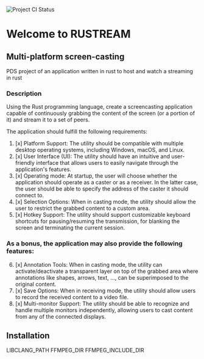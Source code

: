 ![Project CI Status](https://github.com/CodeClimberNT/rustream/actions/workflows/ci.yml/badge.svg?branch=main)
# Welcome to RUSTREAM

## Multi-platform screen-casting
PDS project of an application written in rust to host and watch a streaming in rust

### Description
Using the Rust programming language, create a screencasting application capable of continuously
grabbing the content of the screen (or a portion of it) and stream it to a set of peers.

The application should fulfill the following requirements:
1. [x] Platform Support: The utility should be compatible with multiple desktop operating systems,
including Windows, macOS, and Linux.
2. [x] User Interface (UI): The utility should have an intuitive and user-friendly interface that allows
users to easily navigate through the application's features.
3. [x] Operating mode: At startup, the user will choose whether the application should operate as a
caster or as a receiver. In the latter case, the user should be able to specify the address of the
caster it should connect to.
4. [x] Selection Options: When in casting mode, the utility should allow the user to restrict the
grabbed content to a custom area.
5. [x] Hotkey Support: The utility should support customizable keyboard shortcuts for
pausing/resuming the transmission, for blanking the screen and terminating the current session.


### As a bonus, the application may also provide the following features:

6. [x] Annotation Tools: When in casting mode, the utility can activate/deactivate a transparent
layer on top of the grabbed area where annotations like shapes, arrows, text, …, can be
superimposed to the original content.
7. [x] Save Options: When in receiving mode, the utility should allow users to record the received
content to a video file.
8. [x] Multi-monitor Support: The utility should be able to recognize and handle
multiple monitors independently, allowing users to cast content from any of the connected
displays. 


## Installation
LIBCLANG_PATH
FFMPEG_DIR
FFMPEG_INCLUDE_DIR
